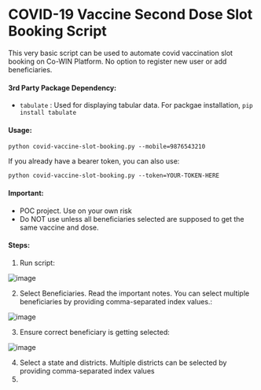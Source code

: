 # COVID-19 Vaccine Second Dose Slot Booking Script

This very basic script can be used to automate covid vaccination slot booking on Co-WIN Platform. No option to register new user or add beneficiaries.

#### 3rd Party Package Dependency:
- ```tabulate``` : Used for displaying tabular data. For packgae installation, ```pip install tabulate```

#### Usage:
```
python covid-vaccine-slot-booking.py --mobile=9876543210
```
If you already have a bearer token, you can also use:
```
python covid-vaccine-slot-booking.py --token=YOUR-TOKEN-HERE
```

#### Important: 
- POC project. Use on your own risk
- Do NOT use unless all beneficiaries selected are supposed to get the same vaccine and dose. 

#### Steps:
1. Run script:

![image](https://user-images.githubusercontent.com/63504047/116673251-cb9fe200-a9c0-11eb-89a2-721847ec8c2d.png)

2. Select Beneficiaries. Read the important notes. You can select multiple beneficiaries by providing comma-separated index values.:

![image](https://user-images.githubusercontent.com/63504047/116673996-b5465600-a9c1-11eb-9686-ad7a5bb4680c.png)

3. Ensure correct beneficiary is getting selected:

![image](https://user-images.githubusercontent.com/63504047/116674114-ddce5000-a9c1-11eb-8aca-7305a5517a55.png)

4. Select a state and districts. Multiple districts can be selected by providing comma-separated index values
5. 
